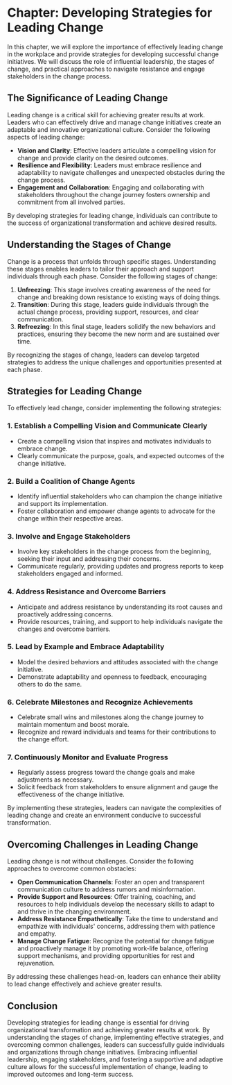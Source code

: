 Chapter: Developing Strategies for Leading Change
=================================================

In this chapter, we will explore the importance of effectively leading change in the workplace and provide strategies for developing successful change initiatives. We will discuss the role of influential leadership, the stages of change, and practical approaches to navigate resistance and engage stakeholders in the change process.

The Significance of Leading Change
----------------------------------

Leading change is a critical skill for achieving greater results at work. Leaders who can effectively drive and manage change initiatives create an adaptable and innovative organizational culture. Consider the following aspects of leading change:

* **Vision and Clarity**: Effective leaders articulate a compelling vision for change and provide clarity on the desired outcomes.
* **Resilience and Flexibility**: Leaders must embrace resilience and adaptability to navigate challenges and unexpected obstacles during the change process.
* **Engagement and Collaboration**: Engaging and collaborating with stakeholders throughout the change journey fosters ownership and commitment from all involved parties.

By developing strategies for leading change, individuals can contribute to the success of organizational transformation and achieve desired results.

Understanding the Stages of Change
----------------------------------

Change is a process that unfolds through specific stages. Understanding these stages enables leaders to tailor their approach and support individuals through each phase. Consider the following stages of change:

1. **Unfreezing**: This stage involves creating awareness of the need for change and breaking down resistance to existing ways of doing things.
2. **Transition**: During this stage, leaders guide individuals through the actual change process, providing support, resources, and clear communication.
3. **Refreezing**: In this final stage, leaders solidify the new behaviors and practices, ensuring they become the new norm and are sustained over time.

By recognizing the stages of change, leaders can develop targeted strategies to address the unique challenges and opportunities presented at each phase.

Strategies for Leading Change
-----------------------------

To effectively lead change, consider implementing the following strategies:

### 1. Establish a Compelling Vision and Communicate Clearly

* Create a compelling vision that inspires and motivates individuals to embrace change.
* Clearly communicate the purpose, goals, and expected outcomes of the change initiative.

### 2. Build a Coalition of Change Agents

* Identify influential stakeholders who can champion the change initiative and support its implementation.
* Foster collaboration and empower change agents to advocate for the change within their respective areas.

### 3. Involve and Engage Stakeholders

* Involve key stakeholders in the change process from the beginning, seeking their input and addressing their concerns.
* Communicate regularly, providing updates and progress reports to keep stakeholders engaged and informed.

### 4. Address Resistance and Overcome Barriers

* Anticipate and address resistance by understanding its root causes and proactively addressing concerns.
* Provide resources, training, and support to help individuals navigate the changes and overcome barriers.

### 5. Lead by Example and Embrace Adaptability

* Model the desired behaviors and attitudes associated with the change initiative.
* Demonstrate adaptability and openness to feedback, encouraging others to do the same.

### 6. Celebrate Milestones and Recognize Achievements

* Celebrate small wins and milestones along the change journey to maintain momentum and boost morale.
* Recognize and reward individuals and teams for their contributions to the change effort.

### 7. Continuously Monitor and Evaluate Progress

* Regularly assess progress toward the change goals and make adjustments as necessary.
* Solicit feedback from stakeholders to ensure alignment and gauge the effectiveness of the change initiative.

By implementing these strategies, leaders can navigate the complexities of leading change and create an environment conducive to successful transformation.

Overcoming Challenges in Leading Change
---------------------------------------

Leading change is not without challenges. Consider the following approaches to overcome common obstacles:

* **Open Communication Channels**: Foster an open and transparent communication culture to address rumors and misinformation.
* **Provide Support and Resources**: Offer training, coaching, and resources to help individuals develop the necessary skills to adapt to and thrive in the changing environment.
* **Address Resistance Empathetically**: Take the time to understand and empathize with individuals' concerns, addressing them with patience and empathy.
* **Manage Change Fatigue**: Recognize the potential for change fatigue and proactively manage it by promoting work-life balance, offering support mechanisms, and providing opportunities for rest and rejuvenation.

By addressing these challenges head-on, leaders can enhance their ability to lead change effectively and achieve greater results.

Conclusion
----------

Developing strategies for leading change is essential for driving organizational transformation and achieving greater results at work. By understanding the stages of change, implementing effective strategies, and overcoming common challenges, leaders can successfully guide individuals and organizations through change initiatives. Embracing influential leadership, engaging stakeholders, and fostering a supportive and adaptive culture allows for the successful implementation of change, leading to improved outcomes and long-term success.
